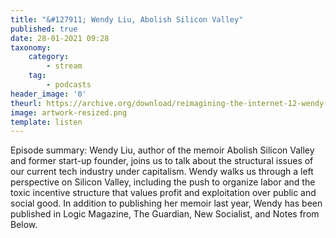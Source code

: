 ```yaml
---
title: "&#127911; Wendy Liu, Abolish Silicon Valley"
published: true
date: 28-01-2021 09:28
taxonomy:
    category:
        - stream
    tag:
        - podcasts
header_image: '0'
theurl: https://archive.org/download/reimagining-the-internet-12-wendy-liu-abolish-silicon-valley/Reimagining%20the%20Internet%2012%20Wendy%20Liu%2C%20Abolish%20Silicon%20Valley.mp3
image: artwork-resized.png
template: listen
--- 
```

Episode summary: Wendy Liu, author of the memoir Abolish Silicon Valley and former start-up founder, joins us to talk about the structural issues of our current tech industry under capitalism. Wendy walks us through a left perspective on Silicon Valley, including the push to organize labor and the toxic incentive structure that values profit and exploitation over public and social good. In addition to publishing her memoir last year, Wendy has been published in Logic Magazine, The Guardian, New Socialist, and Notes from Below.
